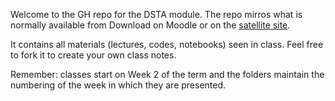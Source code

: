 Welcome to the GH repo for the DSTA module.
The repo mirros what is normally available from Download on Moodle or on the [satellite site](https://www.dcs.bbk.ac.uk/~ale/dsta/).

It contains all materials (lectures, codes, notebooks) seen in class.
Feel free to fork it to create your own class notes.

Remember: classes start on Week 2 of the term and the folders maintain the numbering of the week in which they are presented.
